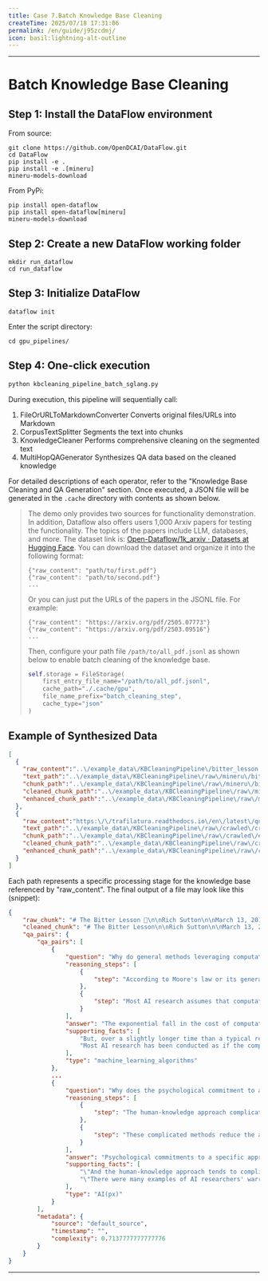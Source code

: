 ```yaml
---
title: Case 7.Batch Knowledge Base Cleaning
createTime: 2025/07/18 17:31:06
permalink: /en/guide/j95zcdmj/
icon: basil:lightning-alt-outline
---
```


---


# Batch Knowledge Base Cleaning

## Step 1: Install the DataFlow environment

From source:

```shell
git clone https://github.com/OpenDCAI/DataFlow.git
cd DataFlow
pip install -e .
pip install -e .[mineru]
mineru-models-download
````

From PyPi:

```shell
pip install open-dataflow
pip install open-dataflow[mineru]
mineru-models-download
```

## Step 2: Create a new DataFlow working folder

```shell
mkdir run_dataflow
cd run_dataflow
```

## Step 3: Initialize DataFlow

```shell
dataflow init
```

&#x9;Enter the script directory:

```shell
cd gpu_pipelines/
```

## Step 4: One-click execution

```bash
python kbcleaning_pipeline_batch_sglang.py
```

During execution, this pipeline will sequentially call:

1. FileOrURLToMarkdownConverter  Converts original files/URLs into Markdown
2. CorpusTextSplitter  Segments the text into chunks
3. KnowledgeCleaner  Performs comprehensive cleaning on the segmented text
4. MultiHopQAGenerator  Synthesizes QA data based on the cleaned knowledge

For detailed descriptions of each operator, refer to the "Knowledge Base Cleaning and QA Generation" section. Once executed, a JSON file will be generated in the `.cache` directory with contents as shown below.

> The demo only provides two sources for functionality demonstration. In addition, Dataflow also offers users 1,000 Arxiv papers for testing the functionality. The topics of the papers include LLM, databases, and more. The dataset link is: [Open-Dataflow/1k\_arxiv · Datasets at Hugging Face](https://huggingface.co/datasets/Open-Dataflow/1k_arxiv). You can download the dataset and organize it into the following format:
>
> ```jsonl
> {"raw_content": "path/to/first.pdf"}
> {"raw_content": "path/to/second.pdf"}
> ...
> ```
>
>
> Or you can just put the URLs of the papers in the JSONL file. For example:
> ```jsonl
> {"raw_content": "https://arxiv.org/pdf/2505.07773"}
> {"raw_content": "https://arxiv.org/pdf/2503.09516"}
> ...
> ```
>
> Then, configure your path file `/path/to/all_pdf.jsonl` as shown below to enable batch cleaning of the knowledge base.
>
> ```python
> self.storage = FileStorage(
>     first_entry_file_name="/path/to/all_pdf.jsonl",
>     cache_path="./.cache/gpu",
>     file_name_prefix="batch_cleaning_step",
>     cache_type="json"
> )
> ```

## Example of Synthesized Data

```json
[
  {
    "raw_content":"..\/example_data\/KBCleaningPipeline\/bitter_lesson.pdf",
    "text_path":"..\/example_data\/KBCleaningPipeline\/raw\/mineru\/bitter_lesson\/auto\/bitter_lesson.md",
    "chunk_path":"..\/example_data\/KBCleaningPipeline\/raw\/mineru\/bitter_lesson\/auto\/extract\/bitter_lesson_chunk.json",
    "cleaned_chunk_path":"..\/example_data\/KBCleaningPipeline\/raw\/mineru\/bitter_lesson\/auto\/extract\/bitter_lesson_chunk.json",
    "enhanced_chunk_path":"..\/example_data\/KBCleaningPipeline\/raw\/mineru\/bitter_lesson\/auto\/extract\/bitter_lesson_chunk.json"
  },
  {
    "raw_content":"https:\/\/trafilatura.readthedocs.io\/en\/latest\/quickstart.html",
    "text_path":"..\/example_data\/KBCleaningPipeline\/raw\/crawled\/crawled_2.md",
    "chunk_path":"..\/example_data\/KBCleaningPipeline\/raw\/crawled\/extract\/crawled_2_chunk.json",
    "cleaned_chunk_path":"..\/example_data\/KBCleaningPipeline\/raw\/crawled\/extract\/crawled_2_chunk.json",
    "enhanced_chunk_path":"..\/example_data\/KBCleaningPipeline\/raw\/crawled\/extract\/crawled_2_chunk.json"
  }
]
```

Each path represents a specific processing stage for the knowledge base referenced by "raw\_content". The final output of a file may look like this (snippet):

```json
{
    "raw_chunk": "# The Bitter Lesson 🧠\n\nRich Sutton\n\nMarch 13, 2019\n\nThe biggest lesson that can be read from 70 years of AI research is that general methods that leverage computation are ultimately the *most effective*, and by a large margin… The ultimate reason is Moore's law &mdash; or rather its generalization: continued exponentially falling cost per unit of computation. Most AI research has been conducted as if computation were constant (in which case 'leveraging human knowledge' would be one of the only ways to improve performance); but—over a slightly longer time than a typical research project—massively more computation inevitably becomes available.\n\n“Seeking an improvement” that makes a difference in the shorter term, researchers seek to leverage their human knowledge of the domain, but the only thing that matters in the long run is the leveraging of computation. These two need not run counter to each other, but in practice, they tend to. Time spent on one is time — not spent on the other.\n\nThere are psychological commitments to investment in one approach or the other. And the human‑knowledge approach tends to complicate methods in ways that make them less suited to taking advantage of general methods leveraging computation.\n\n> Note: This paragraph ends abruptly & wasn’t cleaned.\n\nAlso, some HTML entities like &ldquo; &rdquo; remain. 😊\n\nAnd some weird line breaks:\nLine one.\nLine two.    \n\nEnd.",
    "cleaned_chunk": "# The Bitter Lesson\n\nRich Sutton\n\nMarch 13, 2019\n\nThe biggest lesson that can be read from 70 years of AI research is that general methods that leverage computation are ultimately the most effective, and by a large margin. The ultimate reason for this is Moore's law, or rather its generalization of continued exponentially falling cost per unit of computation. Most AI research has been conducted as if the computation available to the agent were constant (in which case leveraging human knowledge would be one of the only ways to improve performance) but, over a slightly longer time than a typical research project, massively more computation inevitably becomes available. Seeking an improvement that makes a difference in the shorter term, researchers seek to leverage their human knowledge of the domain, but the only thing that matters in the long run is the leveraging of computation. These two need not run counter to each other, but in practice they tend to. Time spent on one is time not spent on the other. There are psychological commitments to investment in one approach or the other. And the human-knowledge approach tends to complicate methods in ways that make them less suited to taking advantage of general methods leveraging computation.  There were many examples of AI researchers' belated learning of this bitter",
    "qa_pairs": {
        "qa_pairs": [
            {
                "question": "Why do general methods leveraging computation play a greater role in improving AI performance over time?",
                "reasoning_steps": [
                    {
                        "step": "According to Moore's law or its generalization, the cost of computation decreases exponentially."
                    },
                    {
                        "step": "Most AI research assumes that computational resources are constant over the duration of a typical research project, so knowledge leverage is necessary."
                    }
                ],
                "answer": "The exponential fall in the cost of computation over time allows for the use of more powerful and general methods that can better harness computational resources, ultimately leading to improved AI performance.",
                "supporting_facts": [
                    "But, over a slightly longer time than a typical research project, massively more computation inevitably becomes available",
                    "Most AI research has been conducted as if the computation available to the agent were constant (in which case leveraging human knowledge would be one of the only ways to improve performance)"
                ],
                "type": "machine_learning_algorithms"
            },
            ...
            {
                "question": "Why does the psychological commitment to a specific approach hinder the investment in more general AI methods?",
                "reasoning_steps": [
                    {
                        "step": "The human-knowledge approach complicates methods"
                    },
                    {
                        "step": "These complicated methods reduce the ability to leverage general computational methods"
                    }
                ],
                "answer": "Psychological commitments to a specific approach, such as the human-knowledge approach, hinder the investment in more general AI methods by making them less adaptable and leveraging general computational advantages.",
                "supporting_facts": [
                    "\"And the human-knowledge approach tends to complicate methods in ways that make them less suited to taking advantage of general methods leveraging computation\"",
                    "\"There were many examples of AI researchers' warranted skepticism of shifting abruptly to more optimistic views after learning these complications\""
                ],
                "type": "AI(px)"
            }
        ],
        "metadata": {
            "source": "default_source",
            "timestamp": "",
            "complexity": 0.7137777777777776
        }
    }
}
```


---

